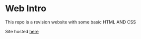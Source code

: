 # Web Intro

This repo is a revision website
with some basic HTML AND CSS

Site hosted [here](https://waimea-obass.github.io/web-intro/)